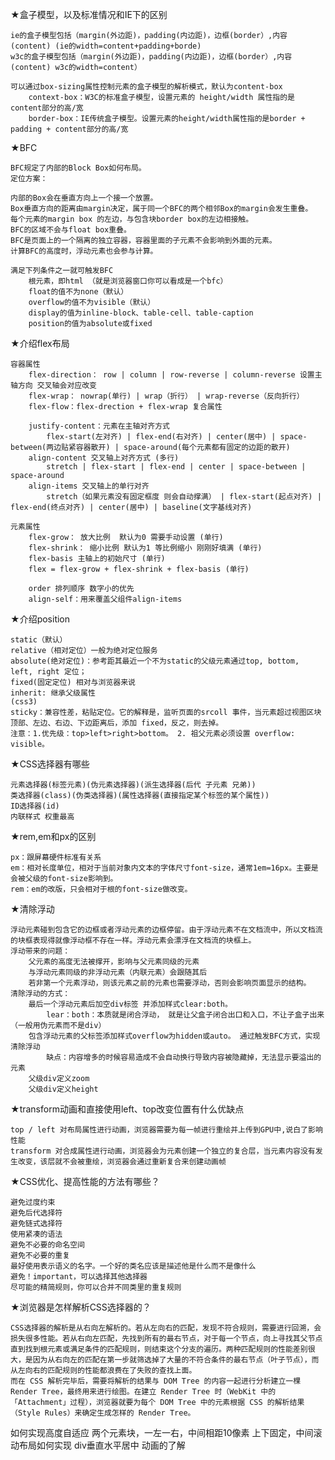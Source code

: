 ★盒子模型，以及标准情况和IE下的区别

    ie的盒子模型包括（margin(外边距)，padding(内边距)，边框(border）,内容(content) (ie的width=content+padding+borde)
    w3c的盒子模型包括（margin(外边距)，padding(内边距)，边框(border）,内容(content) w3c的width=content）

    可以通过box-sizing属性控制元素的盒子模型的解析模式，默认为content-box
        context-box：W3C的标准盒子模型，设置元素的 height/width 属性指的是content部分的高/宽
        border-box：IE传统盒子模型。设置元素的height/width属性指的是border + padding + content部分的高/宽

★BFC

    BFC规定了内部的Block Box如何布局。
    定位方案：

    内部的Box会在垂直方向上一个接一个放置。
    Box垂直方向的距离由margin决定，属于同一个BFC的两个相邻Box的margin会发生重叠。
    每个元素的margin box 的左边，与包含块border box的左边相接触。
    BFC的区域不会与float box重叠。
    BFC是页面上的一个隔离的独立容器，容器里面的子元素不会影响到外面的元素。
    计算BFC的高度时，浮动元素也会参与计算。

    满足下列条件之一就可触发BFC
        根元素，即html （就是浏览器窗口你可以看成是一个bfc）
        float的值不为none（默认）
        overflow的值不为visible（默认）
        display的值为inline-block、table-cell、table-caption
        position的值为absolute或fixed

★介绍flex布局

    容器属性
        flex-direction： row | column | row-reverse | column-reverse 设置主轴方向 交叉轴会对应改变
        flex-wrap： nowrap(单行) | wrap（折行） | wrap-reverse（反向折行）
        flex-flow：flex-drection + flex-wrap 复合属性

        justify-content：元素在主轴对齐方式
            flex-start(左对齐) | flex-end(右对齐) | center(居中) | space-between(两边贴紧容器散开) | space-around(每个元素都有固定的边距的散开)
        align-content 交叉轴上对齐方式 (多行)
            stretch | flex-start | flex-end | center | space-between | space-around
        align-items 交叉轴上的单行对齐
            stretch（如果元素没有固定框度 则会自动撑满） | flex-start(起点对齐) | flex-end(终点对齐) | center(居中) | baseline(文字基线对齐)
    
    元素属性
        flex-grow： 放大比例  默认为0 需要手动设置 (单行)
        flex-shrink： 缩小比例 默认为1 等比例缩小 刚刚好填满 (单行)
        flex-basis 主轴上的初始尺寸 (单行)
        flex = flex-grow + flex-shrink + flex-basis (单行)

        order 排列顺序 数字小的优先
        align-self：用来覆盖父组件align-items

★介绍position

    static（默认）
    relative（相对定位）一般为绝对定位服务
    absolute(绝对定位)：参考距其最近一个不为static的父级元素通过top, bottom, left, right 定位；
    fixed(固定定位) 相对与浏览器来说
    inherit: 继承父级属性
    (css3)
    sticky：兼容性差，粘贴定位。它的解释是，监听页面的srcoll 事件，当元素超过视图区块顶部、左边、右边、下边距离后，添加 fixed，反之，则去掉。
    注意：1.优先级：top>left>right>bottom。 2. 祖父元素必须设置 overflow: visible。

★CSS选择器有哪些

    元素选择器(标签元素)(伪元素选择器)(派生选择器(后代 子元素 兄弟))
    类选择器(class)(伪类选择器)(属性选择器(直接指定某个标签的某个属性))
    ID选择器(id)
    内联样式 权重最高

★rem,em和px的区别

    px：跟屏幕硬件标准有关系
    em：相对长度单位，相对于当前对象内文本的字体尺寸font-size，通常1em=16px。主要是会被父级的font-size影响到。
    rem：em的改版，只会相对于根的font-size做改变。

★清除浮动

    浮动元素碰到包含它的边框或者浮动元素的边框停留。由于浮动元素不在文档流中，所以文档流的块框表现得就像浮动框不存在一样。浮动元素会漂浮在文档流的块框上。
    浮动带来的问题：
        父元素的高度无法被撑开，影响与父元素同级的元素
        与浮动元素同级的非浮动元素（内联元素）会跟随其后
        若非第一个元素浮动，则该元素之前的元素也需要浮动，否则会影响页面显示的结构。
    清除浮动的方式：
        最后一个浮动元素后加空div标签 并添加样式clear:both。
            lear：both：本质就是闭合浮动， 就是让父盒子闭合出口和入口，不让子盒子出来（一般用伪元素而不是div）
        包含浮动元素的父标签添加样式overflow为hidden或auto。 通过触发BFC方式，实现清除浮动
            缺点：内容增多的时候容易造成不会自动换行导致内容被隐藏掉，无法显示要溢出的元素
        父级div定义zoom
        父级div定义height


★transform动画和直接使用left、top改变位置有什么优缺点

    top / left 对布局属性进行动画，浏览器需要为每一帧进行重绘并上传到GPU中,说白了影响性能
    transform 对合成属性进行动画，浏览器会为元素创建一个独立的复合层，当元素内容没有发生改变，该层就不会被重绘，浏览器会通过重新复合来创建动画帧

★CSS优化、提高性能的方法有哪些？

    避免过度约束
    避免后代选择符
    避免链式选择符
    使用紧凑的语法
    避免不必要的命名空间
    避免不必要的重复
    最好使用表示语义的名字。一个好的类名应该是描述他是什么而不是像什么
    避免！important，可以选择其他选择器
    尽可能的精简规则，你可以合并不同类里的重复规则

★浏览器是怎样解析CSS选择器的？

    CSS选择器的解析是从右向左解析的。若从左向右的匹配，发现不符合规则，需要进行回溯，会损失很多性能。若从右向左匹配，先找到所有的最右节点，对于每一个节点，向上寻找其父节点直到找到根元素或满足条件的匹配规则，则结束这个分支的遍历。两种匹配规则的性能差别很大，是因为从右向左的匹配在第一步就筛选掉了大量的不符合条件的最右节点（叶子节点），而从左向右的匹配规则的性能都浪费在了失败的查找上面。
    而在 CSS 解析完毕后，需要将解析的结果与 DOM Tree 的内容一起进行分析建立一棵 Render Tree，最终用来进行绘图。在建立 Render Tree 时（WebKit 中的「Attachment」过程），浏览器就要为每个 DOM Tree 中的元素根据 CSS 的解析结果（Style Rules）来确定生成怎样的 Render Tree。

如何实现高度自适应
两个元素块，一左一右，中间相距10像素
上下固定，中间滚动布局如何实现
div垂直水平居中
动画的了解